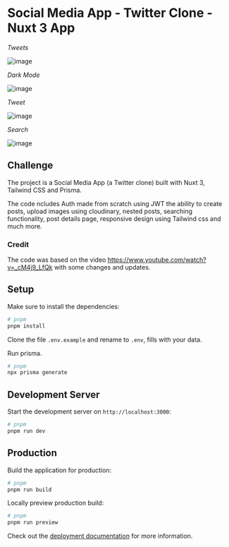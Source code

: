 # Social Media App - Twitter Clone - Nuxt 3 App

*Tweets*

![image](https://github.com/leomiranda/nuxt-3-tailwind-prisma/assets/32196/5f90f1c7-f890-4176-8388-70d7a52ec7ce)

*Dark Mode*

![image](https://github.com/leomiranda/nuxt-3-tailwind-prisma/assets/32196/eff52042-fcca-4f37-b16c-c0f89eee13f3)

*Tweet*

![image](https://github.com/leomiranda/nuxt-3-tailwind-prisma/assets/32196/c367e0bd-b624-4ff2-a0e1-0654135f8140)

*Search* 

![image](https://github.com/leomiranda/nuxt-3-tailwind-prisma/assets/32196/99f73bc9-5735-4919-a65a-254f9a0e89cf)


## Challenge

The project is a Social Media App (a Twitter clone) built with Nuxt 3, Tailwind CSS and Prisma. 

The code ncludes Auth made from scratch using JWT the ability to create posts, upload images using cloudinary, nested posts, searching functionality, post details page, responsive design using Tailwind css and much more.


### Credit

The code was based on the video https://www.youtube.com/watch?v=_cM4j9_LfQk with some changes and updates.

## Setup

Make sure to install the dependencies:

```bash
# pnpm
pnpm install
```

Clone the file `.env.example` and rename to `.env`, fills with your data.

Run prisma.

```bash
# pnpm
npx prisma generate
```

## Development Server

Start the development server on `http://localhost:3000`:

```bash
# pnpm
pnpm run dev
```

## Production

Build the application for production:

```bash
# pnpm
pnpm run build
```

Locally preview production build:

```bash
# pnpm
pnpm run preview
```

Check out the [deployment documentation](https://nuxt.com/docs/getting-started/deployment) for more information.

